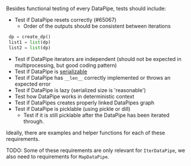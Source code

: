 Besides functional testing of every DataPipe, tests should include:

* Test if DataPipe resets correctly (#65067)
  * Order of the outputs should be consistent between iterations
```python
 dp = create_dp()
 list1 = list(dp)
 list2 = list(dp)
```
* Test if DataPipe iterators are independent (should not be expected in multiprocessing, but good coding pattern)
* Test if DataPipe is [serializable](https://github.com/pytorch/data/issues/172)
* Test if DataPipe has `__len__` correctly implemented or throws an expected error
* Test if DataPipe is lazy (serialized size is 'reasonable')
* Test how DataPipe works in deterministic context
* Test if DataPipes creates properly linked DataPipes graph
* Test if DataPipe is picklable (using pickle or dill)
  * Test if it is still picklable after the DataPipe has been iterated through.

Ideally, there are examples and helper functions for each of these requirements.

TODO: Some of these requirements are only relevant for `IterDataPipe`, we also need to requirements for `MapDataPipe`.